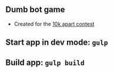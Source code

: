 ## Dumb bot game

  * Created for the [10k apart contest](https://a-k-apart.com/)

## Start app in dev mode: `gulp`

## Build app: `gulp build`